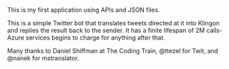 This is my first application using APIs and JSON files.

This is a simple Twitter bot that translates tweets directed at it into Klingon and replies the result back to the sender. It has a finite lifespan of 2M calls- Azure services begins to charge for anything after that.

Many thanks to Daniel Shiffman at The Coding Train, @ttezel for Twit, and @nanek for mstranslator.